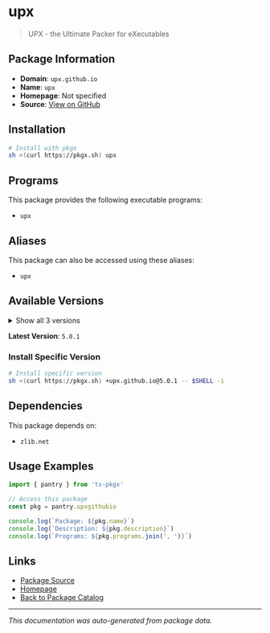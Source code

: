 # upx

> UPX - the Ultimate Packer for eXecutables

## Package Information

- **Domain**: `upx.github.io`
- **Name**: `upx`
- **Homepage**: Not specified
- **Source**: [View on GitHub](https://github.com/pkgxdev/pantry/tree/main/projects/upx.github.io/package.yml)

## Installation

```bash
# Install with pkgx
sh <(curl https://pkgx.sh) upx
```

## Programs

This package provides the following executable programs:

- `upx`

## Aliases

This package can also be accessed using these aliases:

- `upx`

## Available Versions

<details>
<summary>Show all 3 versions</summary>

- `5.0.1`, `5.0.0`, `4.2.4`

</details>

**Latest Version**: `5.0.1`

### Install Specific Version

```bash
# Install specific version
sh <(curl https://pkgx.sh) +upx.github.io@5.0.1 -- $SHELL -i
```

## Dependencies

This package depends on:

- `zlib.net`

## Usage Examples

```typescript
import { pantry } from 'ts-pkgx'

// Access this package
const pkg = pantry.upxgithubio

console.log(`Package: ${pkg.name}`)
console.log(`Description: ${pkg.description}`)
console.log(`Programs: ${pkg.programs.join(', ')}`)
```

## Links

- [Package Source](https://github.com/pkgxdev/pantry/tree/main/projects/upx.github.io/package.yml)
- [Homepage](#)
- [Back to Package Catalog](../package-catalog.md)

---

*This documentation was auto-generated from package data.*
